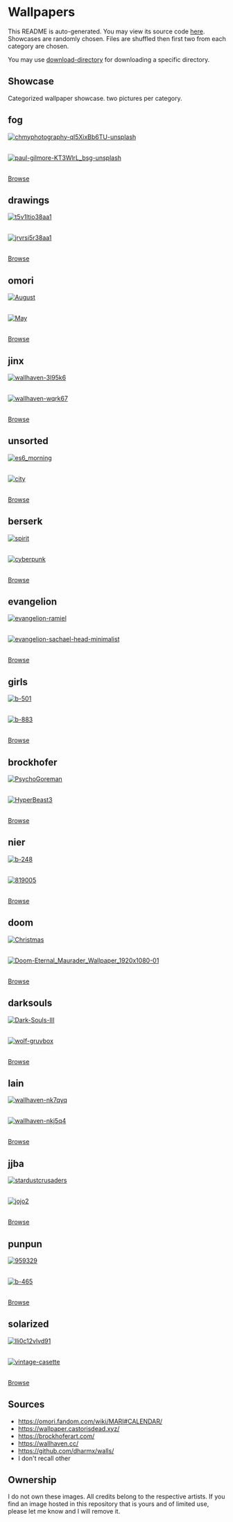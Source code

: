 # Wallpapers

This README is auto-generated. You may view its source code [here](docgen.py).
Showcases are randomly chosen. Files are shuffled then first two
from each category are chosen.

You may use [download-directory](https://download-directory.github.io) for downloading a specific directory.

## Showcase

Categorized wallpaper showcase. two pictures per category.

## fog

<a href="../fog/chmyphotography-qI5XixBb6TU-unsplash.jpg"><img alt="chmyphotography-qI5XixBb6TU-unsplash" src="../fog/chmyphotography-qI5XixBb6TU-unsplash.jpg"></a><br/><br/>

<a href="../fog/paul-gilmore-KT3WlrL_bsg-unsplash.jpg"><img alt="paul-gilmore-KT3WlrL_bsg-unsplash" src="../fog/paul-gilmore-KT3WlrL_bsg-unsplash.jpg"></a><br/><br/>

[Browse](../fog/README.md)

## drawings

<a href="../drawings/t5v1ltio38aa1.webp"><img alt="t5v1ltio38aa1" src="../drawings/t5v1ltio38aa1.webp"></a><br/><br/>

<a href="../drawings/jrvrsi5r38aa1.webp"><img alt="jrvrsi5r38aa1" src="../drawings/jrvrsi5r38aa1.webp"></a><br/><br/>

[Browse](../drawings/README.md)

## omori

<a href="../omori/August.png"><img alt="August" src="../omori/August.png"></a><br/><br/>

<a href="../omori/May.png"><img alt="May" src="../omori/May.png"></a><br/><br/>

[Browse](../omori/README.md)

## jinx

<a href="../jinx/wallhaven-3l95k6.png"><img alt="wallhaven-3l95k6" src="../jinx/wallhaven-3l95k6.png"></a><br/><br/>

<a href="../jinx/wallhaven-wqrk67.png"><img alt="wallhaven-wqrk67" src="../jinx/wallhaven-wqrk67.png"></a><br/><br/>

[Browse](../jinx/README.md)

## unsorted

<a href="../unsorted/es6_morning.jpg"><img alt="es6_morning" src="../unsorted/es6_morning.jpg"></a><br/><br/>

<a href="../unsorted/city.png"><img alt="city" src="../unsorted/city.png"></a><br/><br/>

[Browse](../unsorted/README.md)

## berserk

<a href="../berserk/spirit.jpg"><img alt="spirit" src="../berserk/spirit.jpg"></a><br/><br/>

<a href="../berserk/cyberpunk.jpg"><img alt="cyberpunk" src="../berserk/cyberpunk.jpg"></a><br/><br/>

[Browse](../berserk/README.md)

## evangelion

<a href="../evangelion/evangelion-ramiel.jpg"><img alt="evangelion-ramiel" src="../evangelion/evangelion-ramiel.jpg"></a><br/><br/>

<a href="../evangelion/evangelion-sachael-head-minimalist.jpg"><img alt="evangelion-sachael-head-minimalist" src="../evangelion/evangelion-sachael-head-minimalist.jpg"></a><br/><br/>

[Browse](../evangelion/README.md)

## girls

<a href="../girls/b-501.jpg"><img alt="b-501" src="../girls/b-501.jpg"></a><br/><br/>

<a href="../girls/b-883.jpg"><img alt="b-883" src="../girls/b-883.jpg"></a><br/><br/>

[Browse](../girls/README.md)

## brockhofer

<a href="../brockhofer/PsychoGoreman.jpg"><img alt="PsychoGoreman" src="../brockhofer/PsychoGoreman.jpg"></a><br/><br/>

<a href="../brockhofer/HyperBeast3.jpg"><img alt="HyperBeast3" src="../brockhofer/HyperBeast3.jpg"></a><br/><br/>

[Browse](../brockhofer/README.md)

## nier

<a href="../nier/b-248.jpg"><img alt="b-248" src="../nier/b-248.jpg"></a><br/><br/>

<a href="../nier/819005.jpg"><img alt="819005" src="../nier/819005.jpg"></a><br/><br/>

[Browse](../nier/README.md)

## doom

<a href="../doom/Christmas.jpg"><img alt="Christmas" src="../doom/Christmas.jpg"></a><br/><br/>

<a href="../doom/Doom-Eternal_Maurader_Wallpaper_1920x1080-01.jpg"><img alt="Doom-Eternal_Maurader_Wallpaper_1920x1080-01" src="../doom/Doom-Eternal_Maurader_Wallpaper_1920x1080-01.jpg"></a><br/><br/>

[Browse](../doom/README.md)

## darksouls

<a href="../darksouls/Dark-Souls-III.jpg"><img alt="Dark-Souls-III" src="../darksouls/Dark-Souls-III.jpg"></a><br/><br/>

<a href="../darksouls/wolf-gruvbox.png"><img alt="wolf-gruvbox" src="../darksouls/wolf-gruvbox.png"></a><br/><br/>

[Browse](../darksouls/README.md)

## lain

<a href="../lain/wallhaven-nk7qyq.jpg"><img alt="wallhaven-nk7qyq" src="../lain/wallhaven-nk7qyq.jpg"></a><br/><br/>

<a href="../lain/wallhaven-nkj5q4.jpg"><img alt="wallhaven-nkj5q4" src="../lain/wallhaven-nkj5q4.jpg"></a><br/><br/>

[Browse](../lain/README.md)

## jjba

<a href="../jjba/stardustcrusaders.png"><img alt="stardustcrusaders" src="../jjba/stardustcrusaders.png"></a><br/><br/>

<a href="../jjba/jojo2.jpg"><img alt="jojo2" src="../jjba/jojo2.jpg"></a><br/><br/>

[Browse](../jjba/README.md)

## punpun

<a href="../punpun/959329.png"><img alt="959329" src="../punpun/959329.png"></a><br/><br/>

<a href="../punpun/b-465.jpg"><img alt="b-465" src="../punpun/b-465.jpg"></a><br/><br/>

[Browse](../punpun/README.md)

## solarized

<a href="../solarized/lli0c12vlvd91.png"><img alt="lli0c12vlvd91" src="../solarized/lli0c12vlvd91.png"></a><br/><br/>

<a href="../solarized/vintage-casette.png"><img alt="vintage-casette" src="../solarized/vintage-casette.png"></a><br/><br/>

[Browse](../solarized/README.md)

## Sources

- <https://omori.fandom.com/wiki/MARI#CALENDAR/>
- <https://wallpaper.castorisdead.xyz/>
- <https://brockhoferart.com/>
- <https://wallhaven.cc/>
- <https://github.com/dharmx/walls/>
- I don't recall other

## Ownership

I do not own these images. All credits belong to the respective artists.
If you find an image hosted in this repository that is yours and of limited
use, please let me know and I will remove it.
